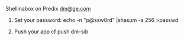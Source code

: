 Shellinabox on Predix <dm@ge.com>

1) Set your password:
	echo -n "p@ssw0rd" |shasum -a 256 >passwd

2) Push your app
	cf push dm-sib

	

